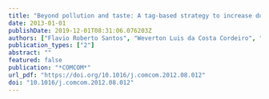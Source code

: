 ```yaml
---
title: "Beyond pollution and taste: A tag-based strategy to increase download quality in P2P file sharing systems"
date: 2013-01-01
publishDate: 2019-12-01T08:31:06.076203Z
authors: ["Flavio Roberto Santos", "Weverton Luis da Costa Cordeiro", "Luciano Paschoal Gaspary", "Antônio Marinho Pilla Barcellos"]
publication_types: ["2"]
abstract: ""
featured: false
publication: "*COMCOM*"
url_pdf: "https://doi.org/10.1016/j.comcom.2012.08.012"
doi: "10.1016/j.comcom.2012.08.012"
---
```



